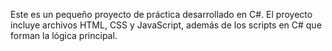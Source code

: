 Este es un pequeño proyecto de práctica desarrollado en C#. El proyecto incluye archivos HTML, CSS y JavaScript, además de los scripts en C# que forman la lógica principal.
